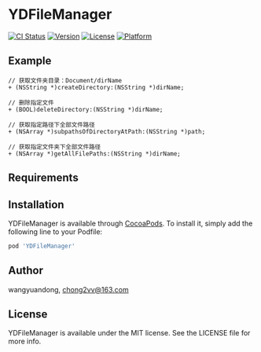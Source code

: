 # YDFileManager

[![CI Status](https://img.shields.io/travis/wangyuandong/YDFileManager.svg?style=flat)](https://travis-ci.org/wangyuandong/YDFileManager)
[![Version](https://img.shields.io/cocoapods/v/YDFileManager.svg?style=flat)](https://cocoapods.org/pods/YDFileManager)
[![License](https://img.shields.io/cocoapods/l/YDFileManager.svg?style=flat)](https://cocoapods.org/pods/YDFileManager)
[![Platform](https://img.shields.io/cocoapods/p/YDFileManager.svg?style=flat)](https://cocoapods.org/pods/YDFileManager)

## Example


```
// 获取文件夹目录：Document/dirName
+ (NSString *)createDirectory:(NSString *)dirName;

// 删除指定文件
+ (BOOL)deleteDirectory:(NSString *)dirName;

// 获取指定路径下全部文件路径
+ (NSArray *)subpathsOfDirectoryAtPath:(NSString *)path;

// 获取指定文件夹下全部文件路径
+ (NSArray *)getAllFilePaths:(NSString *)dirName;

```



## Requirements

## Installation

YDFileManager is available through [CocoaPods](https://cocoapods.org). To install
it, simply add the following line to your Podfile:

```ruby
pod 'YDFileManager'
```

## Author

wangyuandong, chong2vv@163.com

## License

YDFileManager is available under the MIT license. See the LICENSE file for more info.
